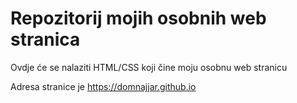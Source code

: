 # Repozitorij mojih osobnih web stranica

Ovdje će se nalaziti HTML/CSS koji čine moju osobnu web stranicu

Adresa stranice je https://domnajjar.github.io